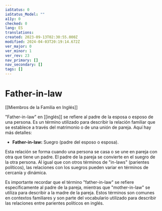 ```yaml
---
iaStatus: 0
iaStatus_Model: ""
a11y: 0
checked: 0
lang: ES
translations: 
created: 2023-09-13T02:30:55.000Z
modified: 2024-04-03T20:19:14.672Z
ver_major: 0
ver_minor: 1
ver_rev: 23
nav_primary: []
nav_secondary: []
tags: []
---
```

# Father-in-law

[[Miembros de la Familia en Inglés]]

"Father-in-law" en [[inglés]] se refiere al padre de la esposa o esposo de una persona. Es un término utilizado para describir la relación familiar que se establece a través del matrimonio o de una unión de pareja. Aquí hay más detalles:

- **Father-in-law:** Suegro (padre del esposo o esposa).

Esta relación se forma cuando una persona se casa o se une en pareja con otra que tiene un padre. El padre de la pareja se convierte en el suegro de la otra persona. Al igual que con otros términos de "in-laws" (parientes políticos), las relaciones con los suegros pueden variar en términos de cercanía y dinámica.

Es importante recordar que el término "father-in-law" se refiere específicamente al padre de la pareja, mientras que "mother-in-law" se utiliza para describir a la madre de la pareja. Estos términos son comunes en contextos familiares y son parte del vocabulario utilizado para describir las relaciones entre parientes políticos en inglés.
